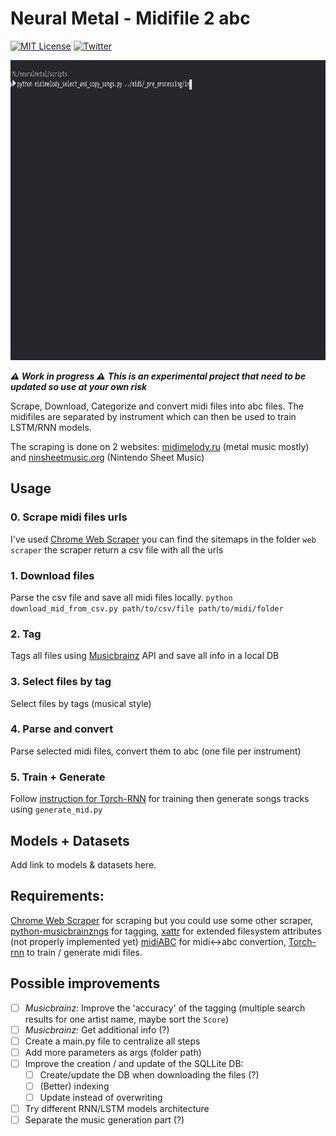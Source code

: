 
# Neural Metal - Midifile 2 abc
[![MIT License](https://img.shields.io/badge/license-MIT-blue.svg)](http://opensource.org/licenses/MIT)
[![Twitter](https://img.shields.io/twitter/url/https/github.com/webslides/webslides.svg?style=social)](https://twitter.com/g_massol)


<img alt="Litmus" src="img/NeuralMetal@2x.gif" width="884" height="480" border="0">

***:warning: Work in progress :warning:***
***This is an experimental project that need to be updated so use at your own risk***

Scrape, Download, Categorize and convert midi files into abc files. The midifiles are separated by instrument which can then be used to train LSTM/RNN models. 

The scraping is done on 2 websites: [midimelody.ru](http://en.midimelody.ru/) (metal music mostly) and [ninsheetmusic.org](http://www.ninsheetmusic.org/) (Nintendo Sheet Music)


## Usage

### 0. Scrape midi files urls
I've used [Chrome Web Scraper](http://webscraper.io/) you can find the sitemaps in the folder ```web scraper``` the scraper return a csv file with all the urls

### 1. Download files
Parse the csv file and save all midi files locally. 
```python download_mid_from_csv.py path/to/csv/file path/to/midi/folder```

### 2. Tag 
Tags all files using [Musicbrainz](https://musicbrainz.org/) API and save all info in a local DB

### 3. Select files by tag
Select files by tags (musical style)

### 4. Parse and convert
Parse selected midi files, convert them to abc (one file per instrument)

### 5. Train + Generate
Follow [instruction for Torch-RNN](https://github.com/jcjohnson/torch-rnn#usage) for training then generate songs tracks using ```generate_mid.py```

## Models + Datasets

Add link to models & datasets here.

## Requirements:

[Chrome Web Scraper](http://webscraper.io/) for scraping but you could use some other scraper, [python-musicbrainzngs](https://github.com/alastair/python-musicbrainzngs) for tagging, [xattr](https://github.com/xattr/xattr) for extended filesystem attributes (not properly implemented yet) [midiABC](http://abc.sourceforge.net/abcMIDI/original/) for midi<->abc convertion, [Torch-rnn](https://github.com/jcjohnson/torch-rnn) to train / generate midi files.


## Possible improvements
- [ ] _Musicbrainz:_ Improve the 'accuracy' of the tagging (multiple search results for one artist name, maybe sort the ```Score```)
- [ ] _Musicbrainz:_ Get additional info (?)
- [ ] Create a main.py file to centralize all steps
- [ ] Add more parameters as args (folder path)
- [ ] Improve the creation / and update of the SQLLite DB:
    - [ ] Create/update the DB when downloading the files (?)
    - [ ] (Better) indexing 
    - [ ] Update instead of overwriting
- [ ] Try different RNN/LSTM models architecture
- [ ] Separate the music generation part (?)